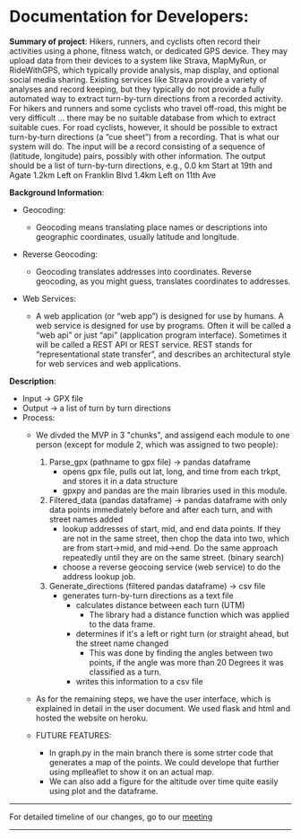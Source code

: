 # Documentation for Developers:

**Summary of project**:
    Hikers, runners, and cyclists often record their activities using a phone, fitness watch, or dedicated GPS device. They may upload data from their devices to a system like Strava, MapMyRun, or RideWithGPS, which typically provide analysis, map display, and optional social media sharing.
    Existing services like Strava provide a variety of analyses and record keeping, but they typically do not provide a fully automated way to extract turn-by-turn directions from a recorded activity. For hikers and runners and some cyclists who travel off-road, this might be very difficult … there may be no suitable database from which to extract suitable cues. For road cyclists, however, it should be possible to extract turn-by-turn directions (a “cue sheet”) from a recording.
    That is what our system will do. The input will be a record consisting of a sequence of (latitude, longitude) pairs, possibly with other information. The output should be a list of turn-by-turn directions, e.g.,
        0.0 km Start at 19th and Agate
        1.2km Left on Franklin Blvd
        1.4km Left on 11th Ave
    
**Background Information**:
* Geocoding:
    - Geocoding means translating place names or descriptions into geographic coordinates, usually latitude and longitude.
* Reverse Geocoding:
    - Geocoding translates addresses into coordinates. Reverse geocoding, as you might guess, translates coordinates to addresses.

* Web Services:
    - A web application (or “web app”) is designed for use by humans. A web service is designed for use by programs. Often it will be called a “web api” or just “api” (application program interface). Sometimes it will be called a REST API or REST service. REST stands for “representational state transfer”, and describes an architectural style for web services and web applications.

**Description**:
* Input -> GPX file
* Output -> a list of turn by turn directions
* Process:
    - We divded the MVP in 3 "chunks", and assigend each module to one person (except for module 2, which was assigned to two people):
        1. Parse_gpx (pathname to gpx file) -> pandas dataframe
            - opens gpx file, pulls out lat, long, and time from each trkpt, and stores it in a data structure
            - gpxpy and pandas are the main libraries used in this module.
        2. Filtered_data (pandas dataframe) -> pandas dataframe with only data points immediately before and after each turn, and with street names added
            - lookup addresses of start, mid, and end data points. If they are not in the same street, then chop the data into two, which are from start->mid, and mid->end. Do the same approach repeatedly until they are on the same street. (binary search)
            - choose a reverse geocoing service (web service) to do the address lookup job.
        3. Generate_directions (filtered pandas dataframe) -> csv file
            - generates turn-by-turn directions as a text file
                - calculates distance between each turn (UTM)
                    - The library had a distance function which was applied to the data frame.
                - determines if it's a left or right turn (or straight ahead, but the street name changed
                    - This was done by finding the angles between two points, if the angle was more than 20 Degrees it was classified as a turn.
                - writes this information to a csv file
    - As for the remaining steps, we have the user interface, which is explained in detail in the user document. We used flask and html and hosted the website on heroku.
    
    - FUTURE FEATURES:
        - In graph.py in the main branch there is some strter code that generates a map of the points. We could develope that further using mplleaflet to show it on an actual map. 
        - We can also add a figure for the altitude over time quite easily using plot and the dataframe.
         
---

For detailed timeline of our changes, go to our [meeting](https://github.com/missystem/422gpx/blob/main/configuration/meeting.md)                
   
---
